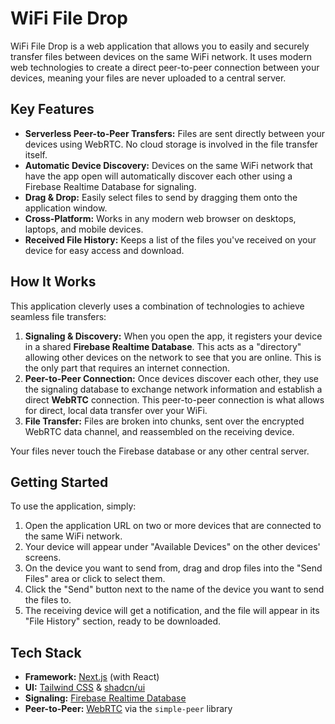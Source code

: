# WiFi File Drop

WiFi File Drop is a web application that allows you to easily and securely transfer files between devices on the same WiFi network. It uses modern web technologies to create a direct peer-to-peer connection between your devices, meaning your files are never uploaded to a central server.

## Key Features

- **Serverless Peer-to-Peer Transfers:** Files are sent directly between your devices using WebRTC. No cloud storage is involved in the file transfer itself.
- **Automatic Device Discovery:** Devices on the same WiFi network that have the app open will automatically discover each other using a Firebase Realtime Database for signaling.
- **Drag & Drop:** Easily select files to send by dragging them onto the application window.
- **Cross-Platform:** Works in any modern web browser on desktops, laptops, and mobile devices.
- **Received File History:** Keeps a list of the files you've received on your device for easy access and download.

## How It Works

This application cleverly uses a combination of technologies to achieve seamless file transfers:

1.  **Signaling & Discovery:** When you open the app, it registers your device in a shared **Firebase Realtime Database**. This acts as a "directory" allowing other devices on the network to see that you are online. This is the only part that requires an internet connection.
2.  **Peer-to-Peer Connection:** Once devices discover each other, they use the signaling database to exchange network information and establish a direct **WebRTC** connection. This peer-to-peer connection is what allows for direct, local data transfer over your WiFi.
3.  **File Transfer:** Files are broken into chunks, sent over the encrypted WebRTC data channel, and reassembled on the receiving device.

Your files never touch the Firebase database or any other central server.

## Getting Started

To use the application, simply:

1.  Open the application URL on two or more devices that are connected to the same WiFi network.
2.  Your device will appear under "Available Devices" on the other devices' screens.
3.  On the device you want to send from, drag and drop files into the "Send Files" area or click to select them.
4.  Click the "Send" button next to the name of the device you want to send the files to.
5.  The receiving device will get a notification, and the file will appear in its "File History" section, ready to be downloaded.

## Tech Stack

- **Framework:** [Next.js](https://nextjs.org/) (with React)
- **UI:** [Tailwind CSS](https://tailwindcss.com/) & [shadcn/ui](https://ui.shadcn.com/)
- **Signaling:** [Firebase Realtime Database](https://firebase.google.com/products/realtime-database)
- **Peer-to-Peer:** [WebRTC](https://webrtc.org/) via the `simple-peer` library
